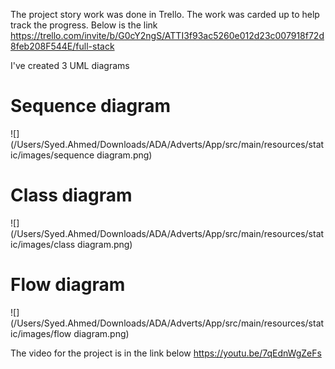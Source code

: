 The project story work was done in Trello. The work was carded up to help track the progress. Below is the link
https://trello.com/invite/b/G0cY2ngS/ATTI3f93ac5260e012d23c007918f72d8feb208F544E/full-stack

I've created 3 UML diagrams

# Sequence diagram
![](/Users/Syed.Ahmed/Downloads/ADA/Adverts/App/src/main/resources/static/images/sequence diagram.png)

# Class diagram
![](/Users/Syed.Ahmed/Downloads/ADA/Adverts/App/src/main/resources/static/images/class diagram.png)

# Flow diagram
![](/Users/Syed.Ahmed/Downloads/ADA/Adverts/App/src/main/resources/static/images/flow diagram.png)

The video for the project is in the link below
https://youtu.be/7qEdnWgZeFs



